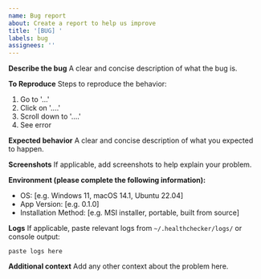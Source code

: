 ```yaml
---
name: Bug report
about: Create a report to help us improve
title: '[BUG] '
labels: bug
assignees: ''
---
```


**Describe the bug**
A clear and concise description of what the bug is.

**To Reproduce**
Steps to reproduce the behavior:
1. Go to '...'
2. Click on '....'
3. Scroll down to '....'
4. See error

**Expected behavior**
A clear and concise description of what you expected to happen.

**Screenshots**
If applicable, add screenshots to help explain your problem.

**Environment (please complete the following information):**
 - OS: [e.g. Windows 11, macOS 14.1, Ubuntu 22.04]
 - App Version: [e.g. 0.1.0]
 - Installation Method: [e.g. MSI installer, portable, built from source]

**Logs**
If applicable, paste relevant logs from `~/.healthchecker/logs/` or console output:
```
paste logs here
```

**Additional context**
Add any other context about the problem here.
